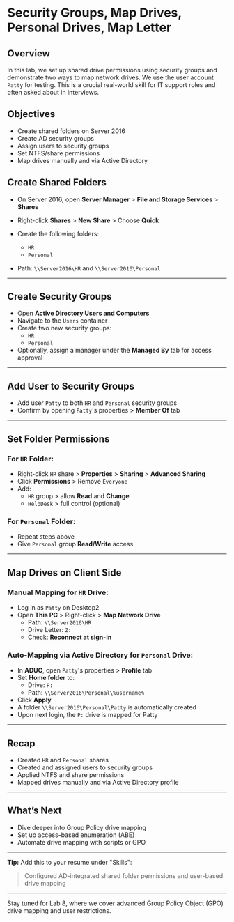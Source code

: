 # Security Groups, Map Drives, Personal Drives, Map Letter

## Overview

In this lab, we set up shared drive permissions using security groups and demonstrate two ways to map network drives. We use the user account `Patty` for testing. This is a crucial real-world skill for IT support roles and often asked about in interviews.

## Objectives

- Create shared folders on Server 2016
- Create AD security groups
- Assign users to security groups
- Set NTFS/share permissions
- Map drives manually and via Active Directory

## Create Shared Folders

- On Server 2016, open **Server Manager** > **File and Storage Services** > **Shares**
  
- Right-click **Shares** > **New Share** > Choose **Quick**
- Create the following folders:
  - `HR`
  - `Personal`
- Path: `\\Server2016\HR` and `\\Server2016\Personal`

---

## Create Security Groups

- Open **Active Directory Users and Computers**
- Navigate to the `Users` container
- Create two new security groups:
  - `HR`
  - `Personal`
- Optionally, assign a manager under the **Managed By** tab for access approval

---

## Add User to Security Groups

- Add user `Patty` to both `HR` and `Personal` security groups
- Confirm by opening `Patty`'s properties > **Member Of** tab

---

## Set Folder Permissions

### For `HR` Folder:

- Right-click `HR` share > **Properties** > **Sharing** > **Advanced Sharing**
- Click **Permissions** > Remove `Everyone`
- Add:
  - `HR` group > allow **Read** and **Change**
  - `HelpDesk` > full control (optional)

### For `Personal` Folder:

- Repeat steps above
- Give `Personal` group **Read/Write** access

---

## Map Drives on Client Side

### Manual Mapping for `HR` Drive:

- Log in as `Patty` on Desktop2
- Open **This PC** > Right-click > **Map Network Drive**
  - Path: `\\Server2016\HR`
  - Drive Letter: `Z:`
  - Check: **Reconnect at sign-in**

### Auto-Mapping via Active Directory for `Personal` Drive:

- In **ADUC**, open `Patty`'s properties > **Profile** tab
- Set **Home folder** to:
  - Drive: `P:`
  - Path: `\\Server2016\Personal\%username%`
- Click **Apply**
- A folder `\\Server2016\Personal\Patty` is automatically created
- Upon next login, the `P:` drive is mapped for Patty

---

## Recap

- Created `HR` and `Personal` shares
- Created and assigned users to security groups
- Applied NTFS and share permissions
- Mapped drives manually and via Active Directory profile

---

## What’s Next

- Dive deeper into Group Policy drive mapping
- Set up access-based enumeration (ABE)
- Automate drive mapping with scripts or GPO

---

**Tip:** Add this to your resume under "Skills":

> Configured AD-integrated shared folder permissions and user-based drive mapping

---

Stay tuned for Lab 8, where we cover advanced Group Policy Object (GPO) drive mapping and user restrictions.

